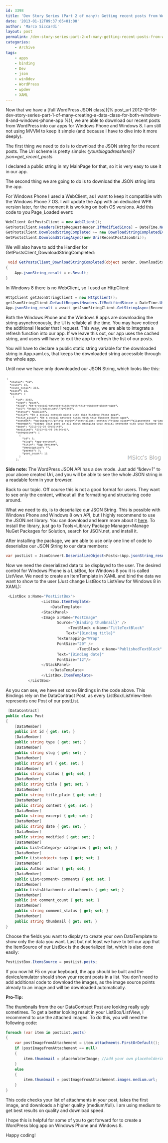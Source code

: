 ```yaml
---
id: 3398
title: 'Dev Story Series (Part 2 of many): Getting recent posts from WordPress into your Windows Phone and Windows 8 app'
date: '2013-01-12T09:37:05+01:00'
author: 'Marco Siccardi'
layout: post
permalink: /dev-story-series-part-2-of-many-getting-recent-posts-from-wordpress-into-your-windows-phone-and-windows-8-app/
categories:
    - Archive
tags:
    - apps
    - binding
    - Dev
    - json
    - win8dev
    - WordPress
    - wpdev
    - XAML
---
```


Now that we have a [full WordPress JSON class]({% post_url 2012-10-18-dev-story-series-part-1-of-many-creating-a-data-class-for-both-windows-8-and-windows-phone-app %}), we are able to download our recent posts from WordPress into our apps for Windows Phone and Windows 8. I am still not using MVVM to keep it simple (and because I have to dive into it more deeply).

The first thing we need to do is to download the JSON string for the recent posts. The Uri scheme is pretty simple: *{yourblogadresshere}?json=get\_recent\_posts*

I declared a public string in my MainPage for that, so it is very easy to use it in our app.

The second thing we are going to do is to download the JSON string into the app.

For Windows Phone I used a WebClient, as I want to keep it compatible with the Windows Phone 7 OS. I will update the App with an dedicated WP8 version later, for the moment it is working on both OS versions. Add this code to you Page\_Loaded event:

``` csharp
WebClient GetPostsClient = new WebClient();
GetPostsClient.Headers[HttpRequestHeader.IfModifiedSince] = DateTime.Now.ToString();
GetPostsClient.DownloadStringCompleted += new DownloadStringCompletedEventHandler(GetPostsClient_DownloadStringCompleted);
GetPostsClient.DownloadStringAsync(new Uri(RecentPostJsonUri));
```
 

We will also have to add the Handler for GetPostsClient\_DownloadStringCompleted:

``` csharp
 void GetPostsClient_DownloadStringCompleted(object sender, DownloadStringCompletedEventArgs e)
{
    App.jsonString_result = e.Result;
}
```
 

In Windows 8 there is no WebClient, so I used an HttpClient:

``` csharp
HttpClient getJsonStringClient = new HttpClient();
getJsonStringClient.DefaultRequestHeaders.IfModifiedSince = DateTime.UtcNow;
App.jsonString_result = await getJsonStringClient.GetStringAsync(RecentPostJsonUri);
```
 

Both the Windows Phone and the Windows 8 apps are downloading the string asynchronously, the UI is reliable all the time. You may have noticed the additional Header that I request. This way, we are able to integrate a refresh function into our app. If we leave this out, our app uses the cached string, and users will have to exit the app to refresh the list of our posts.

You will have to declare a public static string variable for the downloaded string in App.xaml.cs, that keeps the downloaded string accessible through the whole app.

Until now we have only downloaded our JSON String, which looks like this:

![image](/assets/img/2013/01/image.png "image")

**Side note:** The WordPress JSON API has a dev mode. Just add “&amp;dev=1” to your above created Uri, and you will be able to see the whole JSON string in a readable form in your browser.

Back to our topic. Off course this is not a good format for users. They want to see only the content, without all the formatting and structuring code around.

What we need to do, is to deserialize our JSON String. This is possible with Windows Phone and Windows 8 own API, but I highly recommend to use the JSON.net library. You can download and learn more about it [here](https://json.codeplex.com/). To install the library, just go to Tools&gt;Library Package Manager&gt;Manage NuGet Packages for Solution, search for JSON.net, and install it.

After installing the package, we are able to use only one line of code to deserialize our JSON String to our data members:

``` csharp
var postList = JsonConvert.DeserializeObject<Posts>(App.jsonString_result);
```
 

Now we need the deserialized data to be displayed to the user. The desired control for Windows Phone is a ListBox, for Windows 8 you it is called ListView. We need to create an ItemTemplate in XAML and bind the data we want to show to the user (Just change ListBox to ListView for Windows 8 in XAML):

``` csharp
 <ListBox x:Name="PostListBox">
                <ListBox.ItemTemplate>
                    <DataTemplate>
				<StackPanel>
 				<Image x:Name="PostImage" 
				       Source="{Binding thumbnail}" />
                           	<TextBlock x:Name="TitleTextBlock" 
				           Text="{Binding title}" 
					   TextWrapping="Wrap" 
					   FontSize="20" />
                                <TextBlock x:Name="PublishedTextBlock" 
					   Text="{Binding date}" 
					   FontSize="12"/>
				</StackPanel>
                    </DataTemplate>
                </ListBox.ItemTemplate>
          </ListBox>
```
 

As you can see, we have set some Bindings in the code above. This Bindings rely on the DataContract Post, as every ListBox/ListView-Item represents one Post of our postList.

``` csharp
 [DataContract]
public class Post
{
    [DataMember]
    public int id { get; set; }
    [DataMember]
    public string type { get; set; }
    [DataMember]
    public string slug { get; set; }
    [DataMember]
    public string url { get; set; }
    [DataMember]
    public string status { get; set; }
    [DataMember]
    public string title { get; set; }
    [DataMember]
    public string title_plain { get; set; }
    [DataMember]
    public string content { get; set; }
    [DataMember]
    public string excerpt { get; set; }
    [DataMember]
    public string date { get; set; }
    [DataMember]
    public string modified { get; set; }
    [DataMember]
    public List<Category> categories { get; set; }
    [DataMember]
    public List<object> tags { get; set; }
    [DataMember]
    public Author author { get; set; }
    [DataMember]
    public List<comment> comments { get; set; }
    [DataMember]
    public List<Attachment> attachments { get; set; }
    [DataMember]
    public int comment_count { get; set; }
    [DataMember]
    public string comment_status { get; set; }
    [DataMember]
    public string thumbnail { get; set; }
}
```
 

Choose the fields you want to display to create your own DataTemplate to show only the data you want. Last but not least we have to tell our app that the ItemSource of our ListBox is the deserialized list, which is also done easily:

``` csharp
PostListBox.ItemsSource = postList.posts;
```
 

If you now hit F5 on your keyboard, the app should be built and the device/emulator should show your recent posts in a list. You don’t need to add additional code to download the images, as the image source points already to an image and will be downloaded automatically.

**Pro-Tip:**

The thumbnails from the our DataContract Post are looking really ugly sometimes. To get a better looking result in your ListBox/ListView, I recommend to use the attached images. To do this, you will need the following code:

``` csharp
foreach (var item in postList.posts)
{
    var postImagefromAttachement = item.attachments.FirstOrDefault();
    if (postImagefromAttachement == null)
    {
        item.thumbnail = placeholderImage; //add your own placeholderimage here
    }
    else
    {
        item.thumbnail = postImagefromAttachement.images.medium.url;
    }
}
```
 

This code checks your list of attachments in your post, takes the first image, and downloads a higher quality (medium/full). I am using medium to get best results on quality and download speed.

I hope this is helpful for some of you to get forward for to create a WordPress blog app on Windows Phone and Windows 8.

Happy coding!